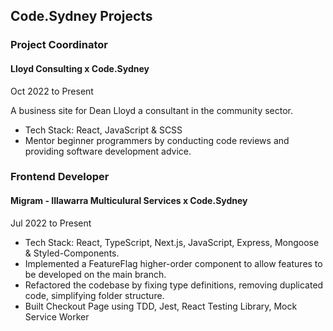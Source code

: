 ## Code.Sydney Projects

<div class="mb-10">

### Project Coordinator

#### Lloyd Consulting x Code.Sydney

Oct 2022 to Present

A business site for Dean Lloyd a consultant in the community sector.

- Tech Stack: React, JavaScript & SCSS
- Mentor beginner programmers by conducting code reviews and providing
software development advice.
</div>

<div class="mb-10">

### Frontend Developer

#### Migram - Illawarra Multiculural Services x Code.Sydney

Jul 2022 to Present

- Tech Stack: React, TypeScript, Next.js, JavaScript, Express, Mongoose
  & Styled-Components.
- Implemented a FeatureFlag higher-order component to allow features to
  be developed on the main branch.
- Refactored the codebase by fixing type definitions, removing duplicated
  code, simplifying folder structure.
- Built Checkout Page using TDD, Jest, React Testing Library, Mock Service Worker

</div>

